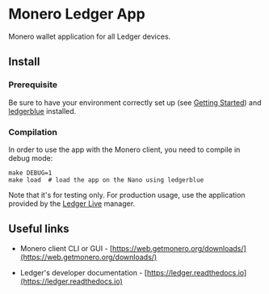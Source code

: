 # Monero Ledger App

Monero wallet application for all Ledger devices.

## Install

### Prerequisite

Be sure to have your environment correctly set up (see [Getting Started](https://ledger.readthedocs.io/en/latest/userspace/getting_started.html)) and [ledgerblue](https://pypi.org/project/ledgerblue/) installed.


### Compilation

In order to use the app with the Monero client, you need to compile in debug mode:

```
make DEBUG=1
make load  # load the app on the Nano using ledgerblue
```

Note that it's for testing only.
For production usage, use the application provided by the [Ledger Live](https://www.ledger.com/ledger-live/download/) manager.

## Useful links

* Monero client CLI or GUI - [https://web.getmonero.org/downloads/](https://web.getmonero.org/downloads/)

* Ledger's developer documentation - [https://ledger.readthedocs.io](https://ledger.readthedocs.io)
